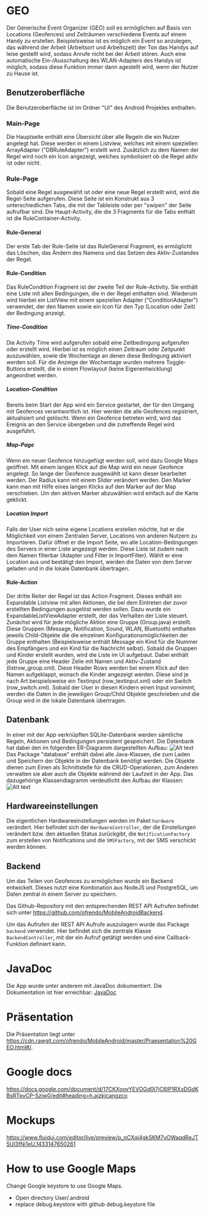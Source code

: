 # GEO
Der Generische Event Organizer (GEO) soll es ermöglichen auf Basis von Locations (Geofences) und Zeiträumen verschiedene Events auf einem Handy zu erstellen.
Beispielsweise ist es möglich ein Event so anzulegen, das während der Arbeit (Arbeitsort und Arbeitszeit) der Ton das Handys auf leise gestellt wird, sodass Anrufe nicht bei der Arbeit stören. Auch eine automatische Ein-/Ausschaltung des WLAN-Adapters des Handys ist möglich, sodass diese Funktion immer dann agestellt wird, wenn der Nutzer zu Hause ist.

## Benutzeroberfläche
Die Benutzeroberfläche ist im Ordner "UI" des Android Projektes enthalten.
### Main-Page
Die Hauptseite enthält eine Übersicht über alle Regeln die ein Nutzer angelegt hat. Diese werden in einem Listview, welches mit einem speziellen ArrayAdapter ("DBRuleAdapter") erstellt wird. Zusätzlich zu dem Namen der Regel wird noch ein Icon angezeigt, welches symbolisiert ob die Regel aktiv ist oder nicht.

### Rule-Page
Sobald eine Regel ausgewählt ist oder eine neue Regel erstellt wird, wird die Regel-Seite aufgerufen.
Diese Seite ist ein Konstrukt aus 3 unterschiedlichen Tabs, die mit der Tableiste oder per "swipen" der Seite aufrufbar sind. Die Haupt-Activity, die die 3 Fragments für die Tabs enthält ist die RuleContainer-Activity.

#### Rule-General
Der erste Tab der Rule-Seite ist das RuleGeneral Fragment, es ermöglicht das Löschen, das Ändern des Namens und das Setzen des Aktiv-Zustandes der Regel.

#### Rule-Condition
Das RuleCondition Fragment ist der zweite Teil der Rule-Activity. Sie enthält eine Liste mit allen Bedingungen, die in der Regel enthalten sind. Wiederum wird hierbei ein ListView mit einem speziellen Adapter ("ConditionAdapter") verwendet, der den Namen sowie ein Icon für den Typ (Location oder Zeit) der Bedingung anzeigt.

##### Time-Condition
Die Activity Time wird aufgerufen sobald eine Zeitbedingung aufgerufen oder erstellt wird. Hierbei ist es möglich einen Zeitraum oder Zeitpunkt auszuwählen, sowie die Wochentage an denen diese Bedingung aktiviert werden soll. Für die Anzeige der Wochentage wurden mehrere Toggle-Buttons erstellt, die in einem Flowlayout (keine Eigenentwicklung) angeordnet werden.

##### Location-Condition
Bereits beim Start der App wird ein Service gestartet, der für den Umgang mit Geofences verantwortlich ist. Hier werden die alle Geofences registriert, aktualisiert und gelöscht. Wenn ein Geofence betreten wird, wird das Ereignis an den Service übergeben und die zutreffende Regel wird ausgeführt.

##### Map-Page
Wenn ein neuer Geofence hinzugefügt werden soll, wird dazu Google Maps geöffnet. Mit einem langen Klick auf die Map wird ein neuer Geofence angelegt. So lange der Geofence ausgewählt ist kann dieser bearbeitet werden. Der Radius kann mit einem Slider verändert werden. Den Marker kann man mit Hilfe eines langen Klicks auf den Marker auf der Map verschieben. Um den aktiven Marker abzuwählen wird einfach auf die Karte geklickt. 

##### Location Import
Falls der User nich seine eigene Locations erstellen möchte, hat er die Möglichkeit von einem Zentralen Server, Locations von anderen Nutzern zu Importieren. Dafür öffnet er die Import Seite, wo alle Location-Bedingungen des Servers in einer Liste angezeigt werden. Diese Liste ist zudem nach dem Namen filterbar (Adapter und Filter in ImportFilter). Wählt er eine Location aus und bestätigt den Import, werden die Daten von dem Server geladen und in die lokale Datenbank übertragen.

#### Rule-Action
Der dritte Reiter der Regel ist das Action Fragment. Dieses enthält ein Expandable Listview mit allen Aktionen, die bei dem Eintreten der zuvor erstellten Bedingungen ausgelöst werden sollen. Dazu wurde ein ExpandableListViewAdapter erstellt, der das Verhalten der Liste steuert. Zunächst wird für jede mögliche Aktion eine Gruppe (Group.java) erstellt. Diese Gruppen (Message, Notification, Sound, WLAN, Bluetooth) enthalten jeweils Child-Objekte die die einzelnen Konfigurationsmöglichkeiten der Gruppe enthalten (Beispielsweise enthält Message ein Kind für die Nummer des Empfängers und ein Kind für die Nachricht selbst). 
Sobald die Gruppen und Kinder erstellt wurden, wird die Liste im UI aufgebaut. Dabei enthält jede Gruppe eine Header Zeile mit Namen und Aktiv-Zustand (listrow_group.xml). Diese Header Rows werden bei einem Klick auf den Namen aufgeklappt, wonach die Kinder angezeigt werden. Diese sind je nach Art beispielsweise ein Textinput (row_textinput.xml) oder ein Switch (row_switch.xml).
Sobald der User in diesen Kindern einen Input vornimmt, werden die Daten in die jeweiligen Group/Child Objekte geschrieben und die Group wird in die lokale Datenbank übertragen.

## Datenbank
In einer mit der App verknüpften SQLite-Datenbank werden sämtliche Regeln, Aktionen und Bedingungen persistent gespeichert.
Die Datenbank hat dabei den im folgenden ER-Diagramm dargestellten Aufbau:
![Alt text](/documentation/client-erd.png?raw=true "ER-Diagramm SQLite-Datenbank")
Das Package "database" enthält dabei alle Java-Klassen, die zum Laden und Speichern der Objekte in der Datenbank benötigt werden. Die Objekte dienen zum Einen als Schnittstelle für die CRUD-Operationen, zum Anderen verwalten sie aber auch die Objekte während der Laufzeit in der App.
Das dazugehörige Klassendiagramm verdeutlicht den Aufbau der Klassen:
![Alt text](/documentation/class-diagram-database.png?raw=true "Klassendiagram des database-Packages")

## Hardwareeinstellungen
Die eigentlichen Hardwareeinstellungen werden im Paket `hardware` verändert. Hier befindet sich der `HardwareController`, der die Einstellungen verändert bzw. den aktuellen Status zurückgibt, die `NotificationFactory` zum erstellen von Notifications und die `SMSFactory`, mit der SMS verschickt werden können. 

## Backend
Um das Teilen von Geofences zu ermöglichen wurde ein Backend entwickelt. Dieses nutzt eine Kombination aus NodeJS und PostgreSQL, um Daten zentral in einem Server zu speichern. 

Das Github-Repository mit den entsprechenden REST API Aufrufen befindet sich unter https://github.com/ofrendo/MobileAndroidBackend.

Um das Aufrufen der REST API Aufrufe auszulagern wurde das Package `backend` verwendet. Hier befindet sich die zentrale Klasse `BackendController`, mit der ein Aufruf getätigt werden und eine Callback-Funktion definiert kann.


# JavaDoc
Die App wurde unter anderem mit JavaDoc dokumentiert. Die Dokumentation ist hier erreichbar:
[JavaDoc](https://cdn.rawgit.com/ofrendo/MobileAndroid/master/documentation/JavaDoc/index.html)

# Präsentation
Die Präsentation liegt unter https://cdn.rawgit.com/ofrendo/MobileAndroid/master/Praesentation%20GEO.html#/.

# Google docs
https://docs.google.com/document/d/17CKXoovYEVOGd0I7jC6lP1RXxDGdKBsRTpvCP-Szjw0/edit#heading=h.ajzkjcangzco

# Mockups
https://www.fluidui.com/editor/live/preview/p_nCXqi4gkSKM7vOWaqdReJT5UI3fNi1eU.1433147650261


# How to use Google Maps
Change Google keystore to use Google Maps.

- Open directory User/.android 
- replace debug.keystore with github debug.keystore file
